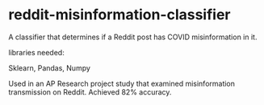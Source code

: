 # reddit-misinformation-classifier

A classifier that determines if a Reddit post has COVID misinformation in it.

libraries needed:

Sklearn,
Pandas, 
Numpy

Used in an AP Research project study that examined misinformation transmission on Reddit. Achieved 82% accuracy.
